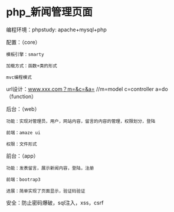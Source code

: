 # php_新闻管理页面

编程环境：phpstudy:
apache+mysql+php

配置：（core）

    模板引擎：smarty 

    加载方式：函数+类的形式 

    mvc编程模式 

url设计：www.xxx.com？m=&c=&a=   //m=model c=controller a=do（function）

后台：（web）

    功能：实现对管理员，用户，网站内容，留言的内容的管理，权限划分，登陆

    前端：amaze ui

    权限：文件形式

前台：（app）

    功能：发表留言，展示新闻内容，登陆，注册

    前端：bootrap3

    进展：简单实现了页面显示，验证码验证
    
安全：防止密码爆破，sql注入，xss，csrf
    
   
